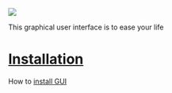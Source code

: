 ![](https://github.com/sgoldenlab/tkinter_test/blob/master/images/mouse_tracking.gif)

This graphical user interface is to ease your life

# [Installation](docs/Installation.md) 

How to [install GUI](docs/Installation.md)
